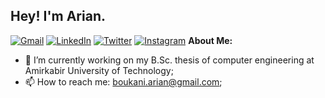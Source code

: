 ## Hey! I'm Arian.

[![Gmail](https://img.shields.io/badge/-Gmail-c14438?style=flat&logo=Gmail&logoColor=white)](mailto:boukani.arian@gmail.com)
[![LinkedIn](https://img.shields.io/badge/linkedin-%230077B5.svg?style=flat&logo=linkedin&logoColor=white)](https://www.linkedin.com/in/arian-boukani-6a0032215/)
[![Twitter](https://img.shields.io/badge/Twitter-%231DA1F2.svg?style=flat&logo=Twitter&logoColor=white)](https://twitter.com/2arian3)
[![Instagram](https://img.shields.io/badge/-Instagram-c13584?style=flat&labelColor=c13584&logo=instagram&logoColor=white)](https://www.instagram.com/2arian3/)
**About Me:**

- 🌱 I’m currently working on my B.Sc. thesis of computer engineering at Amirkabir University of Technology; 
- 📫 How to reach me: boukani.arian@gmail.com;
